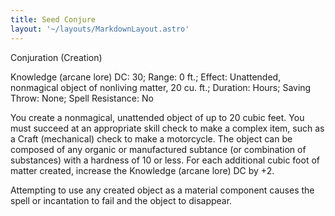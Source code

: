 ```yaml
---
title: Seed Conjure
layout: '~/layouts/MarkdownLayout.astro'
---
```

Conjuration (Creation)

Knowledge (arcane lore) DC: 30; Range: 0 ft.; Effect: Unattended, nonmagical
object of nonliving matter, 20 cu. ft.; Duration: Hours; Saving Throw: None;
Spell Resistance: No

You create a nonmagical, unattended object of up to 20 cubic feet. You must
succeed at an appropriate skill check to make a complex item, such as a Craft
(mechanical) check to make a motorcycle. The object can be composed of any
organic or manufactured subtance (or combination of substances) with a
hardness of 10 or less. For each additional cubic foot of matter created,
increase the Knowledge (arcane lore) DC by +2.

Attempting to use any created object as a material component causes the spell
or incantation to fail and the object to disappear.


